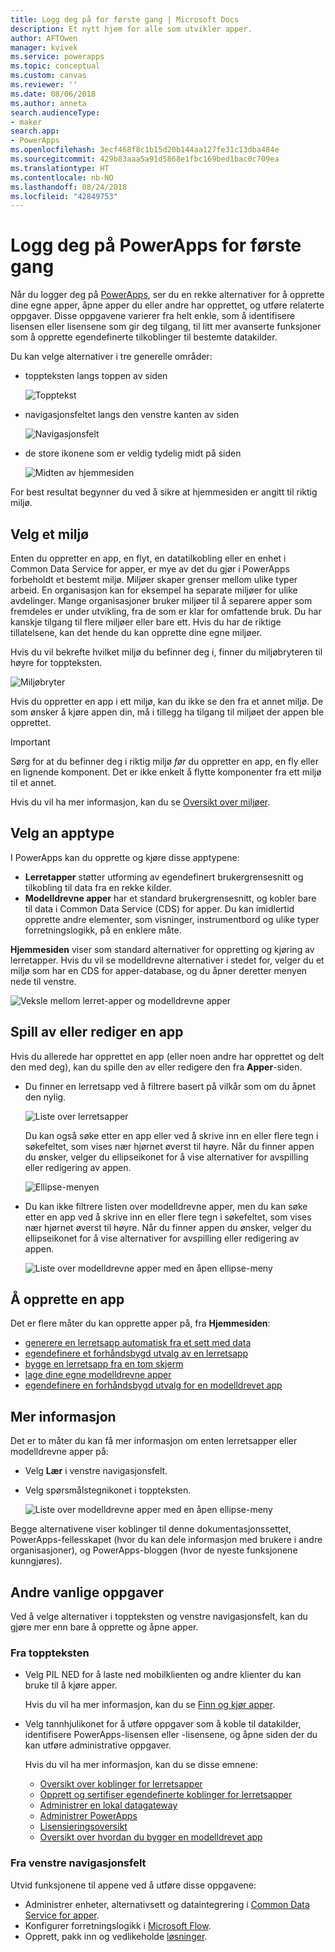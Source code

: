 ```yaml
---
title: Logg deg på for første gang | Microsoft Docs
description: Et nytt hjem for alle som utvikler apper.
author: AFTOwen
manager: kvivek
ms.service: powerapps
ms.topic: conceptual
ms.custom: canvas
ms.reviewer: ''
ms.date: 08/06/2018
ms.author: anneta
search.audienceType:
- maker
search.app:
- PowerApps
ms.openlocfilehash: 3ecf468f8c1b15d20b144aa127fe31c13dba484e
ms.sourcegitcommit: 429b83aaa5a91d5868e1fbc169bed1bac0c709ea
ms.translationtype: HT
ms.contentlocale: nb-NO
ms.lasthandoff: 08/24/2018
ms.locfileid: "42849753"
---
```

# <a name="sign-in-to-powerapps-for-the-first-time"></a>Logg deg på PowerApps for første gang

Når du logger deg på [PowerApps](https://web.powerapps.com?utm_source=padocs&utm_medium=linkinadoc&utm_campaign=referralsfromdoc), ser du en rekke alternativer for å opprette dine egne apper, åpne apper du eller andre har opprettet, og utføre relaterte oppgaver. Disse oppgavene varierer fra helt enkle, som å identifisere lisensen eller lisensene som gir deg tilgang, til litt mer avanserte funksjoner som å opprette egendefinerte tilkoblinger til bestemte datakilder.

Du kan velge alternativer i tre generelle områder:

- toppteksten langs toppen av siden

    ![Topptekst](media/intro-maker-portal/header.png)

- navigasjonsfeltet langs den venstre kanten av siden

    ![Navigasjonsfelt](media/intro-maker-portal/nav-bar.png)

- de store ikonene som er veldig tydelig midt på siden

    ![Midten av hjemmesiden](media/intro-maker-portal/center-area.png)

For best resultat begynner du ved å sikre at hjemmesiden er angitt til riktig miljø.

## <a name="choose-an-environment"></a>Velg et miljø

Enten du oppretter en app, en flyt, en datatilkobling eller en enhet i Common Data Service for apper, er mye av det du gjør i PowerApps forbeholdt et bestemt miljø. Miljøer skaper grenser mellom ulike typer arbeid. En organisasjon kan for eksempel ha separate miljøer for ulike avdelinger. Mange organisasjoner bruker miljøer til å separere apper som fremdeles er under utvikling, fra de som er klar for omfattende bruk. Du har kanskje tilgang til flere miljøer eller bare ett. Hvis du har de riktige tillatelsene, kan det hende du kan opprette dine egne miljøer.

Hvis du vil bekrefte hvilket miljø du befinner deg i, finner du miljøbryteren til høyre for toppteksten.

![Miljøbryter](media/intro-maker-portal/environment-switcher.png)

Hvis du oppretter en app i ett miljø, kan du ikke se den fra et annet miljø. De som ønsker å kjøre appen din, må i tillegg ha tilgang til miljøet der appen ble opprettet.

> [!IMPORTANT]
> Sørg for at du befinner deg i riktig miljø *før* du oppretter en app, en fly eller en lignende komponent. Det er ikke enkelt å flytte komponenter fra ett miljø til et annet.

Hvis du vil ha mer informasjon, kan du se [Oversikt over miljøer](../../administrator/environments-overview.md).

## <a name="choose-an-app-type"></a>Velg an apptype

I PowerApps kan du opprette og kjøre disse apptypene:

- **Lerretapper** støtter utforming av egendefinert brukergrensesnitt og tilkobling til data fra en rekke kilder.
- **Modelldrevne apper** har et standard brukergrensesnitt, og kobler bare til data i Common Data Service (CDS) for apper. Du kan imidlertid opprette andre elementer, som visninger, instrumentbord og ulike typer forretningslogikk, på en enklere måte.

**Hjemmesiden** viser som standard alternativer for oppretting og kjøring av lerretapper. Hvis du vil se modelldrevne alternativer i stedet for, velger du et miljø som har en CDS for apper-database, og du åpner deretter menyen nede til venstre.

![Veksle mellom lerret-apper og modelldrevne apper](media/intro-maker-portal/mode-switcher.png)

## <a name="play-or-edit-an-app"></a>Spill av eller rediger en app

Hvis du allerede har opprettet en app (eller noen andre har opprettet og delt den med deg), kan du spille den av eller redigere den fra **Apper**-siden.

- Du finner en lerretsapp ved å filtrere basert på vilkår som om du åpnet den nylig.

    ![Liste over lerretsapper](media/intro-maker-portal/org-apps.png)

    Du kan også søke etter en app eller ved å skrive inn en eller flere tegn i søkefeltet, som vises nær hjørnet øverst til høyre. Når du finner appen du ønsker, velger du ellipseikonet for å vise alternativer for avspilling eller redigering av appen.

    ![Ellipse-menyen](media/intro-maker-portal/ellipsis-menu.png)

- Du kan ikke filtrere listen over modelldrevne apper, men du kan søke etter en app ved å skrive inn en eller flere tegn i søkefeltet, som vises nær hjørnet øverst til høyre. Når du finner appen du ønsker, velger du ellipseikonet for å vise alternativer for avspilling eller redigering av appen.

    ![Liste over modelldrevne apper med en åpen ellipse-meny](media/intro-maker-portal/model-driven-list.png)

## <a name="create-an-app"></a>Å opprette en app

Det er flere måter du kan opprette apper på, fra **Hjemmesiden**:

- [generere en lerretsapp automatisk fra et sett med data](data-platform-create-app.md)
- [egendefinere et forhåndsbygd utvalg av en lerretsapp](open-and-run-a-sample-app.md)
- [bygge en lerretsapp fra en tom skjerm](data-platform-create-app-scratch.md)
- [lage dine egne modelldrevne apper](../model-driven-apps/overview-model-driven-samples.md)
- [egendefinere en forhåndsbygd utvalg for en modelldrevet app](../model-driven-apps/build-first-model-driven-app.md)

## <a name="learn-more"></a>Mer informasjon

Det er to måter du kan få mer informasjon om enten lerretsapper eller modelldrevne apper på:

- Velg **Lær** i venstre navigasjonsfelt.
- Velg spørsmålstegnikonet i toppteksten.

    ![Liste over modelldrevne apper med en åpen ellipse-meny](media/intro-maker-portal/help-icon.png)

Begge alternativene viser koblinger til denne dokumentasjonssettet, PowerApps-fellesskapet (hvor du kan dele informasjon med brukere i andre organisasjoner), og PowerApps-bloggen (hvor de nyeste funksjonene kunngjøres).

## <a name="other-common-tasks"></a>Andre vanlige oppgaver

Ved å velge alternativer i toppteksten og venstre navigasjonsfelt, kan du gjøre mer enn bare å opprette og åpne apper.

### <a name="from-the-header"></a>Fra toppteksten

- Velg PIL NED for å laste ned mobilklienten og andre klienter du kan bruke til å kjøre apper.

    Hvis du vil ha mer informasjon, kan du se [Finn og kjør apper](../../user/index.md).

- Velg tannhjulikonet for å utføre oppgaver som å koble til datakilder, identifisere PowerApps-lisensen eller -lisensene, og åpne siden der du kan utføre administrative oppgaver.

    Hvis du vil ha mer informasjon, kan du se disse emnene:

  - [Oversikt over koblinger for lerretsapper](connections-list.md)
  - [Opprett og sertifiser egendefinerte koblinger for lerretsapper](register-custom-api.md)
  - [Administrer en lokal datagateway](gateway-management.md)
  - [Administrer PowerApps](../../administrator/index.md)
  - [Lisensieringsoversikt](../../administrator/pricing-billing-skus.md)
  - [Oversikt over hvordan du bygger en modelldrevet app](../model-driven-apps/model-driven-app-overview.md)

### <a name="from-the-left-navigation-bar"></a>Fra venstre navigasjonsfelt

Utvid funksjonene til appene ved å utføre disse oppgavene:

- Administrer enheter, alternativsett og dataintegrering i [Common Data Service for apper](../common-data-service/data-platform-intro.md).
- Konfigurer forretningslogikk i [Microsoft Flow](https://docs.microsoft.com/flow/getting-started).
- Opprett, pakk inn og vedlikeholde [løsninger](../../developer/common-data-service/introduction-solutions.md).

